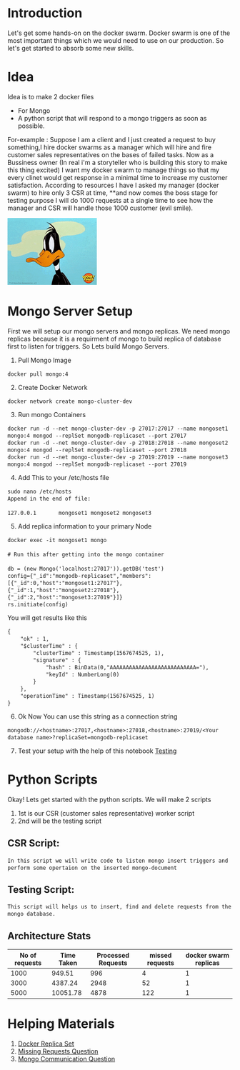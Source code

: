 # Introduction

Let's get some hands-on on the docker swarm. Docker swarm is one of the most important things which we would need to use on our production. So let's get started to absorb some new skills.


# Idea
Idea is to make 2 docker files 

* For Mongo
* A python script that will respond to a mongo triggers as soon as possible.

For-example : 
    Suppose I am a client and I just created a request to buy something,I hire docker swarms as a manager which will hire and fire customer sales representatives on the bases of failed tasks. Now as a Bussiness owner (In real i'm a storyteller who is building this story to make this thing excited) I want my docker swarm to manage things so that my every clinet would get response in a minimal time to increase my customer satisfaction. According to resources I have I asked my manager (docker swarm) to hire only 3 CSR at time, **and now comes the boss stage for testing purpose I will do 1000 requests at a single time to see how the manager and CSR will handle those 1000 customer (evil smile). 


![Lets make plan to fire you docker swarm huhahahah!!!](extras/evil_smile.gif)




# Mongo Server Setup

First we will setup our mongo servers and mongo replicas. We need mongo replicas because it is a requirment of mongo to build replica of database first to listen for triggers. So Lets build Mongo Servers.

1. Pull Mongo Image
```
docker pull mongo:4
```
2. Create Docker Network

```
docker network create mongo-cluster-dev
```
3. Run mongo Containers

```
docker run -d --net mongo-cluster-dev -p 27017:27017 --name mongoset1 mongo:4 mongod --replSet mongodb-replicaset --port 27017
docker run -d --net mongo-cluster-dev -p 27018:27018 --name mongoset2 mongo:4 mongod --replSet mongodb-replicaset --port 27018
docker run -d --net mongo-cluster-dev -p 27019:27019 --name mongoset3 mongo:4 mongod --replSet mongodb-replicaset --port 27019
```
4. Add This to your /etc/hosts file

```
sudo nano /etc/hosts
Append in the end of file:

127.0.0.1       mongoset1 mongoset2 mongoset3

```
5. Add replica information to your primary Node

```
docker exec -it mongoset1 mongo

# Run this after getting into the mongo container

db = (new Mongo('localhost:27017')).getDB('test')
config={"_id":"mongodb-replicaset","members":[{"_id":0,"host":"mongoset1:27017"},{"_id":1,"host":"mongoset2:27018"},{"_id":2,"host":"mongoset3:27019"}]}
rs.initiate(config)

```
You will get results like this

```
{
	"ok" : 1,
	"$clusterTime" : {
		"clusterTime" : Timestamp(1567674525, 1),
		"signature" : {
			"hash" : BinData(0,"AAAAAAAAAAAAAAAAAAAAAAAAAAA="),
			"keyId" : NumberLong(0)
		}
	},
	"operationTime" : Timestamp(1567674525, 1)
}
```
6. Ok Now You can use this string as a connection string

```
mongodb://<hostname>:27017,<hostname>:27018,<hostname>:27019/<Your database name>?replicaSet=mongodb-replicaset

```

7. Test your setup with the help of this notebook  [Testing](Testing.ipynb)


# Python Scripts

Okay! Lets get started with the python scripts. We will make 2 scripts

1. 1st is our CSR (customer sales representative) worker script 
2. 2nd will be the testing script


## CSR Script:
    In this script we will write code to listen mongo insert triggers and perform some opertaion on the inserted mongo-document

## Testing Script:
    This script will helps us to insert, find and delete requests from the mongo database.


## Architecture Stats

| No of requests  | Time Taken | Processed Requests | missed requests | docker swarm replicas |
|-|-|-|-|-|
| 1000 | 949.51 | 996 | 4 | 1 |
| 3000 | 4387.24 | 2948 | 52 | 1 |
| 5000 | 10051.78 | 4878 | 122 | 1 |

# Helping Materials

1. [Docker Replica Set](https://www.gyanblog.com/docker/how-run-mongodb-replicaset-docker/)
2. [Missing Requests Question](https://stackoverflow.com/questions/68235961/mongo-misses-to-catch-insert-triggers)
3. [Mongo Communication Question](https://stackoverflow.com/questions/68244000/issues-in-communication-of-mongo-db-between-2-servers)